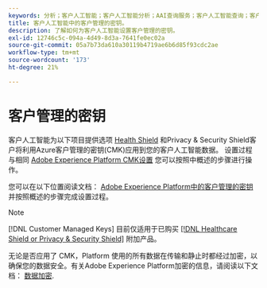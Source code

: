 ```yaml
---
keywords: 分析；客户人工智能；客户人工智能分析；AAI查询服务；客户人工智能查询；客户人工智能分数；CAI中客户管理的密钥
title: 客户人工智能中的客户管理的密钥。
description: 了解如何为客户人工智能设置客户管理的密钥。
exl-id: 12746c5c-094a-4d49-8d3a-7641fe0ec02a
source-git-commit: 05a7b73da610a30119b4719ae6b6d85f93cdc2ae
workflow-type: tm+mt
source-wordcount: '173'
ht-degree: 21%

---
```


# 客户管理的密钥

客户人工智能为以下项目提供选项 [Health Shield](https://www.adobe.com/cn/trust/compliance/hipaa-ready.html) 和Privacy &amp; Security Shield客户将利用Azure客户管理的密钥(CMK)应用到您的客户人工智能数据。 设置过程与相同 [Adobe Experience Platform CMK设置](../../../landing/governance-privacy-security/customer-managed-keys.md) 您可以按照中概述的步骤进行操作。

您可以在以下位置阅读文档： [Adobe Experience Platform中的客户管理的密钥](../../../landing/governance-privacy-security/encryption.md) 并按照概述的步骤完成设置过程。

>[!NOTE]
>
>[!DNL Customer Managed Keys] 目前仅适用于已购买 [[!DNL Healthcare Shield or Privacy & Security Shield]](https://experienceleague.adobe.com/docs/blueprints-learn/architecture/vertical-blueprints/healthcare-vertical.html?lang=zh-Hans%3Flang%3Den) 附加产品。

无论是否应用了 CMK，Platform 使用的所有数据在传输和静止时都经过加密，以确保您的数据安全。有关Adobe Experience Platform加密的信息，请阅读以下文档： [数据加密](../../../landing/governance-privacy-security/encryption.md).
